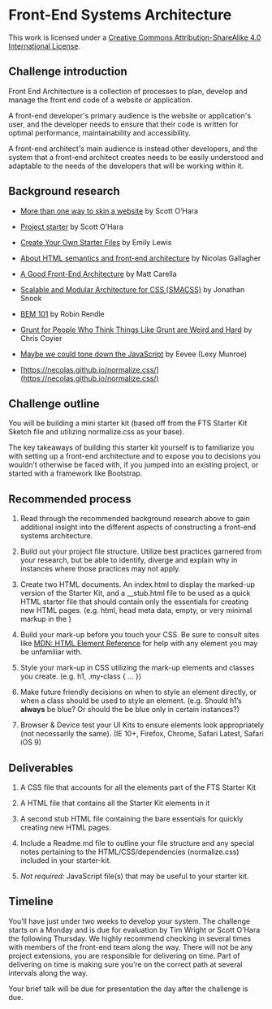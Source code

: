 # Front-End Systems Architecture

This work is licensed under a [Creative Commons Attribution-ShareAlike 4.0 International License](http://creativecommons.org/licenses/by-sa/4.0/).

## Challenge introduction

Front End Architecture is a collection of processes to plan, develop and manage the front end code of a website or application.

A front-end developer's primary audience is the website or application's user, and the developer needs to ensure that their code is written for optimal performance, maintainability and accessibility.

A front-end architect's main audience is instead other developers, and the system that a front-end architect creates needs to be easily understood and adaptable to the needs of the developers that will be working within it.

## Background research

* [More than one way to skin a website](https://gist.github.com/scottaohara/b5b58d6d6e8cb63b5b6c) by Scott O’Hara

* [Project starter](https://gist.github.com/scottaohara/d70f38474154702e951c) by Scott O’Hara

* [Create Your Own Starter Files](http://abrightumbrella.com/blog/create-your-own-starter-files) by Emily Lewis

* [About HTML semantics and front-end architecture](http://nicolasgallagher.com/about-html-semantics-front-end-architecture/) by Nicolas Gallagher

* [A Good Front-End Architecture](http://www.sitepoint.com/good-front-end-architecture/) by Matt Carella

* [Scalable and Modular Architecture for CSS (SMACSS)](https://smacss.com/) by Jonathan Snook

* [BEM 101](https://css-tricks.com/bem-101/) by Robin Rendle

* [Grunt for People Who Think Things Like Grunt are Weird and Hard](https://24ways.org/2013/grunt-is-not-weird-and-hard/) by Chris Coyier

* [Maybe we could tone down the JavaScript](https://eev.ee/blog/2016/03/06/maybe-we-could-tone-down-the-javascript) by Eevee (Lexy Munroe)

* [https://necolas.github.io/normalize.css/](https://necolas.github.io/normalize.css/)

## Challenge outline

You will be building a mini starter kit (based off from the FTS Starter Kit Sketch file and utilizing normalize.css as your base).

The key takeaways of building this starter kit yourself is to familiarize you with setting up a front-end architecture and to expose you to decisions you wouldn’t otherwise be faced with, if you jumped into an existing project, or started with a framework like Bootstrap.

## Recommended process

1. Read through the recommended background research above to gain additional insight into the different aspects of constructing a front-end systems architecture.

2. Build out your project file structure. Utilize best practices garnered from your research, but be able to identify, diverge and explain why in instances where those practices may not apply.

3. Create two HTML documents. An index.html to display the marked-up version of the Starter Kit, and a __stub.html file to be used as a quick HTML starter file that should contain only the essentials for creating new HTML pages. (e.g. html, head meta data, empty, or very minimal markup in the <body>)

4. Build your mark-up before you touch your CSS. Be sure to consult sites like [MDN: HTML Element Reference](https://developer.mozilla.org/en-US/docs/Web/HTML/Element) for help with any element you may be unfamiliar with.

5. Style your mark-up in CSS utilizing the mark-up elements and classes you create. (e.g. h1, .my-class { … })

6. Make future friendly decisions on when to style an element directly, or when a class should be used to style an element. (e.g. Should h1’s **always** be blue? Or should the be blue only in certain instances?)

7. Browser & Device test your UI Kits to ensure elements look appropriately (not necessarily the same). (IE 10+, Firefox, Chrome, Safari Latest, Safari iOS 9)

## Deliverables

1. A CSS file that accounts for all the elements part of the FTS Starter Kit

2. A HTML file that contains all the Starter Kit elements in it

3. A second stub HTML file containing the bare essentials for quickly creating new HTML pages.

4. Include a Readme.md file to outline your file structure and any special notes pertaining to the HTML/CSS/dependencies (normalize.css) included in your starter-kit.

5. *Not required:* JavaScript file(s) that may be useful to your starter kit.

## Timeline

You’ll have just under two weeks to develop your system. The challenge starts on a Monday and is due for evaluation by Tim Wright or Scott O’Hara the following Thursday. We highly recommend checking in several times with members of the front-end team along the way. There will not be any project extensions, you are responsible for delivering on time. Part of delivering on time is making sure you’re on the correct path at several intervals along the way.

Your brief talk will be due for presentation the day after the challenge is due.

